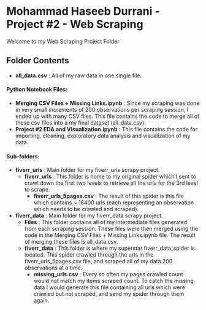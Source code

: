 # Mohammad Haseeb Durrani - Project #2 - Web Scraping 
Welcome to my Web Scraping Project Folder

## Folder Contents

- <b>all_data.csv</b> : All of my raw data in one single file.

#### Python Notebook Files:
- <b>Merging CSV Files + Missing Links.ipynb</b> : Since my scraping was done in very small increments of 200 observations per scraping session, I ended up with many CSV files. 
This file contains the code to merge all of these csv files into a my final dataset (all_data.csv).
- <b>Project #2 EDA and Visualization.ipynb</b> : This file contains the code for importing, cleaning, exploratory data analysis and visualization of my data.
#### Sub-folders:
- <b>fiverr_urls</b> : Main folder for my fiverr_urls scrapy project.
  * <b>fiverr_urls</b> : This folder is home to my original spider which I sent to crawl down the first two levels to retrieve all the urls for the 3rd level to scrape.
    * <b>fiverr_urls_5pages.csv</b> : The result of this spider is this file which contains ~ 16400 urls (each representing an observation which needs to be crawled and scraped). 
- <b>fiverr_data</b> : Main folder for my fiverr_data scrapy project. 
  * <b>Files</b> : This folder contains all of my intermediate files generated from each scraping session. 
                   These files were then merged using the code in the Merging CSV Files + Missing Links.ipynb file. 
                   The result of merging these files is all_data.csv. 
  * <b>fiverr_data</b> : This folder is where my superstar fiverr_data_spider is located. This spider crawled through the urls in the fiverr_urls_5pages.csv file, and scraped all of my data 200 observations at a time.
    * <b>missing_urls.csv</b> : Every so often my pages crawled count would not match my items scraped count. 
                               To catch the missing data I would generate this file containing all urls which were crawled but not scraped, and send my spider through them again.
